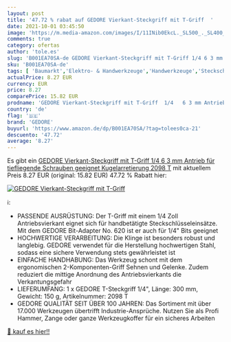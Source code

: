 ```yaml
---
layout: post
title: '47.72 % rabat auf GEDORE Vierkant-Steckgriff mit T-Griff  '
date: 2021-10-01 03:45:50
image: 'https://m.media-amazon.com/images/I/11INib0EkcL._SL500_._SL400_.jpg'
comments: true
category: ofertas
author: 'tole.es'
slug: 'B001EA70SA-de GEDORE Vierkant-Steckgriff mit T-Griff 1/4 6 3 mm Antrieb...'
sku: 'B001EA70SA-de'
tags: [ 'Baumarkt','Elektro- & Handwerkzeuge','Handwerkzeuge','Steckschlüsseleinsätze & Steckschlüsselsätze','Steckschlüsselsätze','gedore', ]
actualPrice: 8.27 EUR
currency: EUR
price: 8.27
comparePrice: 15.82 EUR
prodname: 'GEDORE Vierkant-Steckgriff mit T-Griff  1/4   6 3 mm Antrieb  für tiefliegende Schrauben geeignet  Kugelarretierung  2098 T'
country: 'de'
flag: '🇩🇪'
brand: 'GEDORE'
buyurl: 'https://www.amazon.de/dp/B001EA70SA/?tag=tolees0ca-21'
descuento: '47.72'
average: '8.27'
---
```


Es gibt ein [GEDORE Vierkant-Steckgriff mit T-Griff  1/4   6 3 mm Antrieb  für tiefliegende Schrauben geeignet  Kugelarretierung  2098 T](https://www.amazon.de/dp/B001EA70SA/?tag=tolees0ca-21) mit aktuellem Preis 8.27 EUR (original: 15.82 EUR) 47.72 % Rabatt hier:

[![GEDORE Vierkant-Steckgriff mit T-Griff  ](https://m.media-amazon.com/images/I/11INib0EkcL._SL500_._SL400_.jpg)](https://www.amazon.de/dp/B001EA70SA/?tag=tolees0ca-21)

ℹ️:

- PASSENDE AUSRÜSTUNG: Der T-Griff mit einem 1/4 Zoll Antriebsvierkant eignet sich für handbetätigte Steckschlüsseleinsätze. Mit dem GEDORE Bit-Adapter No. 620 ist er auch für 1/4" Bits geeignet
- HOCHWERTIGE VERARBEITUNG: Die Klinge ist besonders robust und langlebig. GEDORE verwendet für die Herstellung hochwertigen Stahl, sodass eine sichere Verwendung stets gewährleistet ist
- EINFACHE HANDHABUNG: Das Werkzeug schont mit dem ergonomischen 2-Komponenten-Griff Sehnen und Gelenke. Zudem reduziert die mittige Anordnung des Antriebsvierkants die Verkantungsgefahr
- LIEFERUMFANG: 1 x GEDORE T-Steckgriff 1/4", Länge: 300 mm, Gewicht: 150 g, Artikelnummer: 2098 T
- GEDORE QUALITÄT SEIT ÜBER 100 JAHREN: Das Sortiment mit über 17.000 Werkzeugen übertrifft Industrie-Ansprüche. Nutzen Sie als Profi Hammer, Zange oder ganze Werkzeugkoffer für ein sicheres Arbeiten

[🛒 kauf es hier!!](https://www.amazon.de/dp/B001EA70SA/?tag=tolees0ca-21)
